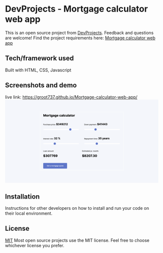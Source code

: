 # DevProjects - Mortgage calculator web app

This is an open source project from [DevProjects](http://www.codementor.io/projects). Feedback and questions are welcome!
Find the project requirements here: [Mortgage calculator web app](https://www.codementor.io/projects/web/mortgage-calculator-web-app-d16bqrq2q3)

## Tech/framework used
Built with HTML, CSS, Javascript

## Screenshots and demo
live link: https://groot737.github.io/Mortgage-calculator-web-app/
![image](https://github.com/groot737/Mortgage-calculator-web-app/blob/main/image/Screen%20Shot%202023-07-06%20at%2015.51.51.png)

## Installation
Instructions for other developers on how to install and run your code on their local environment.

## License
[MIT](https://choosealicense.com/licenses/mit/)
Most open source projects use the MIT license. Feel free to choose whichever license you prefer.
